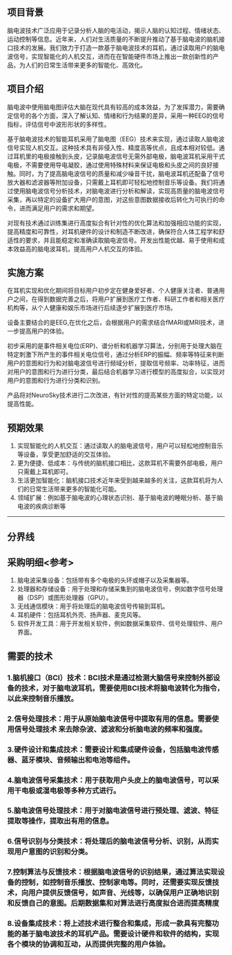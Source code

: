 ## 项目背景

​	脑电波技术广泛应用于记录分析人脑的电活动，揭示人脑的认知过程、情绪状态、运动控制等信息。近年来，人们对生活质量的不断提升推动了基于脑电波的脑机接口技术的发展。我们致力于打造一款基于脑电波技术的耳机，通过读取用户的脑电波信号，实现智能化的人机交互，进而在在智能硬件市场上推出一款创新性的产品，为人们的日常生活带来更多的智能化、高效化。

## 项目介绍

​	脑电波中使用脑电图评估大脑在现代具有较高的成本效益，为了发挥潜力，需要确定信号的各个方面，深入了解认知、情绪和行为结果的差异，采用一种EEG的信号指标，评估信号中波形形状的多样性。

​	基于脑电波技术的智能耳机采用了脑电图（EEG）技术来实现，通过读取人脑电波信号实现人机交互。这种技术具有非侵入性、精度高等优点，且成本相对较低。通过耳机里的电极接触到头皮，记录脑电波信号无需外部电极，脑电波耳机采用干式电极，不需要使用导电凝胶，通过使用特殊材料来保证电极和头皮之间的良好接触。同时，为了提高脑电波信号的质量和减少噪音干扰，脑电波耳机还配备了信号放大器和滤波器等附加设备，只需戴上耳机即可轻松地控制音乐等设备。我们将通过使用脑电波信号分析技术，对脑电波进行分析和解读，实现高质量的脑电波信号采集，再以特定的设备扩大用户的意图，对这些意图数据接收后转化为可执行的命令，进而满足用户的需求和期望。

​	对现有技术通过训练集进行高度拟合有针对性的优化算法和加强相应功能的实现，提高精度和可靠性，对耳机硬件的设计和制造不断改进，确保符合人体工程学和舒适性的要求，并且能稳定和准确读取脑电波信号。开发出性能优越、易于使用和成本效益高的脑电波耳机，提高用户人机交互的体验。

## 实施方案

​	在耳机实现和优化期间将目标用户初步定在健身爱好者、个人健康关注者、普通用户之间，在得到数据完善之后，将用户扩展到医疗工作者、科研工作者和相关医疗机构等，从个人健康和娱乐市场进行后续逐步扩展到医疗市场。

​	设备主要结合的是EEG,在优化之后，会根据用户的需求结合fMARI或MRI技术，进一步提高用户的体验。

​	初步采用的是事件相关电位(ERP)、谱分析和机器学习算法，分别用于处理大脑在特定刺激下所产生的事件相关电位信号，通过分析ERP的振幅、频率等特征来判断用户的意图和行为和对脑电波信号进行频域分析，提取信号频率、功率特征，进而对用户的意图和行为进行分类，最后结合机器学习进行模型的高度拟合，以实现对用户的意图和行为进行分类和识别。 

​	产品将对NeuroSky技术进行二次改进，有针对性的提高某些方面的特定功能，以提高性能。

## 预期效果

1. 实现智能化的人机交互：通过读取人的脑电波信号，用户可以轻松地控制音乐等设备，享受更加舒适的交互体验。
2. 更为便捷、低成本：与传统的脑机接口相比，这款耳机不需要外部电极，用户只需戴上耳机即可。
3. 生活更加智能化：脑机接口技术近年来受到越来越多的关注，这款耳机将为人们的日常生活带来更多的智能化可能。
4. 领域扩展：例如基于脑电波的心理状态识别、基于脑电波的睡眠分析、基于脑电波的疾病诊断等

---------------------------------------------------------------------------------

## 分界线

## 采购明细<参考>

1. 脑电波采集设备：包括带有多个电极的头环或帽子以及采集器等。
2. 处理器和存储设备：用于处理和存储采集到的脑电波信号，例如数字信号处理器（DSP）或图形处理器（GPU）。
3. 无线通信模块：用于将处理后的脑电波信号传输到耳机。
4. 耳机硬件：包括耳机外壳、扬声器、麦克风等。
5. 软件开发工具：用于开发相关软件，例如数据采集软件、信号处理软件、用户界面。

## 需要的技术

### 1.脑机接口（BCI）技术：BCI技术是通过检测大脑信号来控制外部设备的技术，对于脑电波耳机，需要使用BCI技术将脑电波转化为指令，以此来控制音乐播放。

### 2.信号处理技术：用于从原始脑电波信号中提取有用的信息。需要使用信号处理技术 来去除杂波、滤波和分析脑电波的频率和强度。

### 3.硬件设计和集成技术：需要设计和集成硬件设备，包括脑电波传感器、蓝牙模块、音频输出和电池等组件。

### 4.脑电波信号采集技术：用于获取用户头皮上的脑电波信号，可以采用干电极或湿电极等多种方式进行。

### 5.脑电波信号处理技术：用于对脑电波信号进行预处理、滤波、特征提取等操作，提取出有用的信息。

### 6.信号识别与分类技术：将处理后的脑电波信号分析、识别，从而实现用户意图的识别和分类。

### 7.控制算法与反馈技术：根据脑电波信号的识别结果，通过算法实现设备的控制，如控制音乐播放、控制家电等。同时，还需要实现反馈技术，向用户提供反馈信号，如声音、光线等，以确保用户正确地识别和反馈自己的意图。后期数据集和对算法进行高度拟合进而提高精度

### 8.设备集成技术：将上述技术进行整合和集成，形成一款具有完整功能的基于脑电波技术的耳机产品。需要设计硬件和软件的结构，实现各个模块的协调和互动，从而提供完整的用户体验。